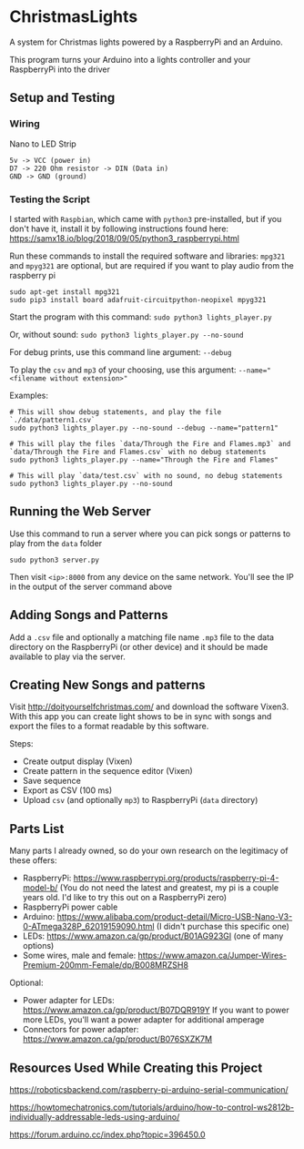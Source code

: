 # ChristmasLights
A system for Christmas lights powered by a RaspberryPi and an Arduino.

This program turns your Arduino into a lights controller and your RaspberryPi into the driver

## Setup and Testing

### Wiring

Nano to LED Strip
```
5v -> VCC (power in)
D7 -> 220 Ohm resistor -> DIN (Data in)
GND -> GND (ground)
```

### Testing the Script

I started with `Raspbian`, which came with `python3` pre-installed, but if you don't have it, install it by following instructions found here:
https://samx18.io/blog/2018/09/05/python3_raspberrypi.html

Run these commands to install the required software and libraries:
`mpg321` and `mpyg321` are optional, but are required if you want to play audio from the raspberry pi
```
sudo apt-get install mpg321
sudo pip3 install board adafruit-circuitpython-neopixel mpyg321
```

Start the program with this command:
`sudo python3 lights_player.py`

Or, without sound:
`sudo python3 lights_player.py --no-sound`

For debug prints, use this command line argument:
`--debug`

To play the `csv` and `mp3` of your choosing, use this argument:
`--name="<filename without extension>"`

Examples:
```
# This will show debug statements, and play the file `./data/pattern1.csv`
sudo python3 lights_player.py --no-sound --debug --name="pattern1"

# This will play the files `data/Through the Fire and Flames.mp3` and `data/Through the Fire and Flames.csv` with no debug statements
sudo python3 lights_player.py --name="Through the Fire and Flames"

# This will play `data/test.csv` with no sound, no debug statements
sudo python3 lights_player.py --no-sound
```

## Running the Web Server

Use this command to run a server where you can pick songs or patterns to play from the `data` folder
```
sudo python3 server.py
```

Then visit `<ip>:8000` from any device on the same network. You'll see the IP in the output of the server command above

## Adding Songs and Patterns

Add a `.csv` file and optionally a matching file name `.mp3` file to the data directory on the RaspberryPi (or other device) and it should be made available to play via the server.

## Creating New Songs and patterns

Visit http://doityourselfchristmas.com/ and download the software Vixen3. With this app you can create light shows to be in sync with songs and export the files to a format readable by this software.

Steps:
- Create output display (Vixen)
- Create pattern in the sequence editor (Vixen)
- Save sequence
- Export as CSV (100 ms)
- Upload `csv` (and optionally `mp3`) to RaspberryPi (`data` directory)

## Parts List
Many parts I already owned, so do your own research on the legitimacy of these offers:

- RaspberryPi: https://www.raspberrypi.org/products/raspberry-pi-4-model-b/ (You do not need the latest and greatest, my pi is a couple years old. I'd like to try this out on a RaspberryPi zero)
- RaspberryPi power cable
- Arduino: https://www.alibaba.com/product-detail/Micro-USB-Nano-V3-0-ATmega328P_62019159090.html (I didn't purchase this specific one)
- LEDs: https://www.amazon.ca/gp/product/B01AG923GI (one of many options)
- Some wires, male and female: https://www.amazon.ca/Jumper-Wires-Premium-200mm-Female/dp/B008MRZSH8

Optional:
- Power adapter for LEDs: https://www.amazon.ca/gp/product/B07DQR919Y If you want to power more LEDs, you'll want a power adapter for additional amperage
- Connectors for power adapter: https://www.amazon.ca/gp/product/B076SXZK7M

## Resources Used While Creating this Project

https://roboticsbackend.com/raspberry-pi-arduino-serial-communication/

https://howtomechatronics.com/tutorials/arduino/how-to-control-ws2812b-individually-addressable-leds-using-arduino/

https://forum.arduino.cc/index.php?topic=396450.0
